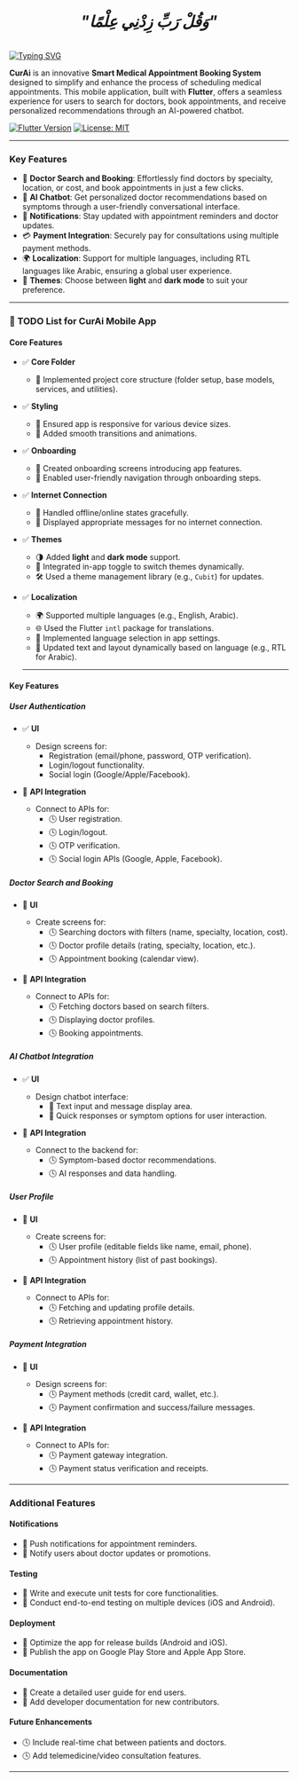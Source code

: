 <div align="center">

# *"وَقُلْ رَبِّ زِدْنِي عِلْمًا"*

</div>


<br clear="both">
<a href="https://git.io/typing-svg"><img src="https://readme-typing-svg.demolab.com?font=Protest+Guerrilla&weight=900&size=45&pause=1000&color=F78918&width=835&height=100&lines=CurAi+App+📱+%F0%9F%98%8A%E2%9C%8C%EF%B8%8F" alt="Typing SVG" /></a>
<br clear="both">

**CurAi** is an innovative **Smart Medical Appointment Booking System** designed to simplify and enhance the process of scheduling medical appointments. This mobile application, built with **Flutter**, offers a seamless experience for users to search for doctors, book appointments, and receive personalized recommendations through an AI-powered chatbot. 

[![Flutter Version](https://img.shields.io/badge/Flutter-v3.0-blue.svg)](https://flutter.dev/)
[![License: MIT](https://img.shields.io/badge/License-MIT-yellow.svg)](https://opensource.org/licenses/MIT)

---

### **Key Features**
- 🌟 **Doctor Search and Booking**: Effortlessly find doctors by specialty, location, or cost, and book appointments in just a few clicks.  
- 🤖 **AI Chatbot**: Get personalized doctor recommendations based on symptoms through a user-friendly conversational interface.  
- 🔔 **Notifications**: Stay updated with appointment reminders and doctor updates.  
- 💳 **Payment Integration**: Securely pay for consultations using multiple payment methods.  
- 🌍 **Localization**: Support for multiple languages, including RTL languages like Arabic, ensuring a global user experience.  
- 🎨 **Themes**: Choose between **light** and **dark mode** to suit your preference.  

---

### 📝 TODO List for CurAi Mobile App  

#### **Core Features**
- ✅ **Core Folder**
  - 🚀 Implemented project core structure (folder setup, base models, services, and utilities).
  
- ✅ **Styling**
  - 📱 Ensured app is responsive for various device sizes.
  - 🎥 Added smooth transitions and animations.
 
- ✅ **Onboarding**
  - 🎯 Created onboarding screens introducing app features.
  - 🧭 Enabled user-friendly navigation through onboarding steps.

- ✅ **Internet Connection**
  - 📶 Handled offline/online states gracefully.
  - 🔔 Displayed appropriate messages for no internet connection.
 
- ✅ **Themes**
  - 🌗 Added **light** and **dark mode** support.
  - 🔄 Integrated in-app toggle to switch themes dynamically.
  - 🛠️ Used a theme management library (e.g., `Cubit`) for updates.

- ✅ **Localization**
  - 🌍 Supported multiple languages (e.g., English, Arabic).
  - 🌐 Used the Flutter `intl` package for translations.
  - 🔧 Implemented language selection in app settings.
  - 📝 Updated text and layout dynamically based on language (e.g., RTL for Arabic).
 
  ---
  
#### **Key Features**
##### **User Authentication**
- ✅ **UI**  
  - Design screens for:
    - Registration (email/phone, password, OTP verification).  
    - Login/logout functionality.  
    - Social login (Google/Apple/Facebook).  

- 🔲 **API Integration**  
  - Connect to APIs for:
    - 🕓 User registration.  
    - 🕓 Login/logout.  
    - 🕓 OTP verification.  
    - 🕓 Social login APIs (Google, Apple, Facebook).  


##### **Doctor Search and Booking**
- 🔲 **UI**  
  - Create screens for:
    - 🕓 Searching doctors with filters (name, specialty, location, cost).  
    - 🕓 Doctor profile details (rating, specialty, location, etc.).  
    - 🕓 Appointment booking (calendar view).  

- 🔲 **API Integration**  
  - Connect to APIs for:
    - 🕓 Fetching doctors based on search filters.  
    - 🕓 Displaying doctor profiles.  
    - 🕓 Booking appointments.  


##### **AI Chatbot Integration**
- ✅ **UI**  
  - Design chatbot interface:
    - 💬  Text input and message display area.  
    - 🤖  Quick responses or symptom options for user interaction.  
 

- 🔲 **API Integration**  
  - Connect to the backend for:
    - 🕓  Symptom-based doctor recommendations.  
    - 🕓  AI responses and data handling.  


##### **User Profile**
- 🔲 **UI**  
  - Create screens for:
    - 🕓  User profile (editable fields like name, email, phone).  
    - 🕓  Appointment history (list of past bookings).  

- 🔲 **API Integration**  
  - Connect to APIs for:
    - 🕓  Fetching and updating profile details.  
    - 🕓  Retrieving appointment history.  

##### **Payment Integration**
- 🔲 **UI**  
  - Design screens for:
    - 🕓  Payment methods (credit card, wallet, etc.).  
    - 🕓  Payment confirmation and success/failure messages.  

- 🔲 **API Integration**  
  - Connect to APIs for:
    - 🕓  Payment gateway integration.  
    - 🕓  Payment status verification and receipts.  

---

### **Additional Features**

#### **Notifications**
- 🔲  Push notifications for appointment reminders.  
- 🔲  Notify users about doctor updates or promotions.  

#### **Testing**
- 🔲 Write and execute unit tests for core functionalities.  
- 🔲 Conduct end-to-end testing on multiple devices (iOS and Android).  

#### **Deployment**
- 🔲 Optimize the app for release builds (Android and iOS).  
- 🔲 Publish the app on Google Play Store and Apple App Store.  

#### **Documentation**
- 🔲 Create a detailed user guide for end users.  
- 🔲 Add developer documentation for new contributors.  

#### **Future Enhancements**
- 🕓 Include real-time chat between patients and doctors.  
- 🕓 Add telemedicine/video consultation features.  

---
